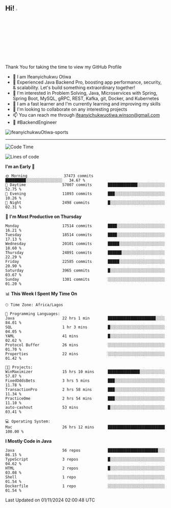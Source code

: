 <!-- BLOG-POST-LIST:START --><!-- BLOG-POST-LIST:END -->

## Hi! <img src="https://media.giphy.com/media/hvRJCLFzcasrR4ia7z/giphy.gif" width="4%"> 

Thank You for taking the time to view my GitHub Profile

- 👋 I am Ifeanyichukwu Otiwa
- 🚀 Experienced Java Backend Pro, boosting app performance, security, & scalability. Let's build something extraordinary together!
- 👀 I'm interested in Problem Solving, Java, Microservices with Spring, Spring Boot, MySQL, gRPC, REST, Kafka, git, Docker, and Kubernetes
- 🌱 I am a fast learner and I'm currently learning and improving my skills
- 💞️ I'm looking to collaborate on any interesting projects
- 📫 You can reach me through ifeanyichukwuotiwa.winson@gmail.com
- 🚀 #BackendEngineer

<p align="left" marginTop="10px"> <img src="https://komarev.com/ghpvc/?username=ifeanyichukwuOtiwa-sports&label=Profile%20views&color=0e75b6&style=for-the-badge" alt="ifeanyichukwuOtiwa-sports" /> </p>

***

<!--START_SECTION:waka-->
![Code Time](http://img.shields.io/badge/Code%20Time-3%2C058%20hrs%2030%20mins-blue)

![Lines of code](https://img.shields.io/badge/From%20Hello%20World%20I%27ve%20Written-26.7%20million%20lines%20of%20code-blue)

**I'm an Early 🐤** 

```text
🌞 Morning                37473 commits       █████████░░░░░░░░░░░░░░░░   34.67 % 
🌆 Daytime                57007 commits       █████████████░░░░░░░░░░░░   52.75 % 
🌃 Evening                11093 commits       ███░░░░░░░░░░░░░░░░░░░░░░   10.26 % 
🌙 Night                  2498 commits        █░░░░░░░░░░░░░░░░░░░░░░░░   02.31 % 
```
📅 **I'm Most Productive on Thursday** 

```text
Monday                   17514 commits       ████░░░░░░░░░░░░░░░░░░░░░   16.21 % 
Tuesday                  18514 commits       ████░░░░░░░░░░░░░░░░░░░░░   17.13 % 
Wednesday                20101 commits       █████░░░░░░░░░░░░░░░░░░░░   18.60 % 
Thursday                 24091 commits       ██████░░░░░░░░░░░░░░░░░░░   22.29 % 
Friday                   22585 commits       █████░░░░░░░░░░░░░░░░░░░░   20.90 % 
Saturday                 3965 commits        █░░░░░░░░░░░░░░░░░░░░░░░░   03.67 % 
Sunday                   1301 commits        ░░░░░░░░░░░░░░░░░░░░░░░░░   01.20 % 
```


📊 **This Week I Spent My Time On** 

```text
🕑︎ Time Zone: Africa/Lagos

💬 Programming Languages: 
Java                     22 hrs 1 min        █████████████████████░░░░   84.01 % 
SQL                      1 hr 3 mins         █░░░░░░░░░░░░░░░░░░░░░░░░   04.05 % 
YAML                     41 mins             █░░░░░░░░░░░░░░░░░░░░░░░░   02.62 % 
Protocol Buffer          26 mins             ░░░░░░░░░░░░░░░░░░░░░░░░░   01.70 % 
Properties               22 mins             ░░░░░░░░░░░░░░░░░░░░░░░░░   01.42 % 

🐱‍💻 Projects: 
WinMaximizer             15 hrs 10 mins      ██████████████░░░░░░░░░░░   57.87 % 
FixedOddsBets            3 hrs 5 mins        ███░░░░░░░░░░░░░░░░░░░░░░   11.78 % 
TransactionPro           2 hrs 58 mins       ███░░░░░░░░░░░░░░░░░░░░░░   11.34 % 
PracticeOme              2 hrs 54 mins       ███░░░░░░░░░░░░░░░░░░░░░░   11.10 % 
auto-cashout             53 mins             █░░░░░░░░░░░░░░░░░░░░░░░░   03.41 % 

💻 Operating System: 
Mac                      26 hrs 12 mins      █████████████████████████   100.00 % 
```

**I Mostly Code in Java** 

```text
Java                     56 repos            ██████████████████████░░░   86.15 % 
TypeScript               3 repos             █░░░░░░░░░░░░░░░░░░░░░░░░   04.62 % 
HTML                     2 repos             █░░░░░░░░░░░░░░░░░░░░░░░░   03.08 % 
Shell                    1 repo              ░░░░░░░░░░░░░░░░░░░░░░░░░   01.54 % 
Dockerfile               1 repo              ░░░░░░░░░░░░░░░░░░░░░░░░░   01.54 % 
```




 Last Updated on 01/11/2024 02:00:48 UTC
<!--END_SECTION:waka-->

<!--
<p align="center">
![trophy](https://github-profile-trophy.vercel.app/?username=ifeanyichukwuOtiwa-sports&theme=onedark) (https://github.com/ryo-ma/github-profile-trophy)
</p>
-->

<!---
ifeanyi-otiwa/ifeanyi-otiwa is a ✨ special ✨ repository because its `README.md` (this file) appears on your GitHub profile.
You can click the Preview link to take a look at your changes.
--->
